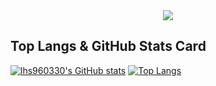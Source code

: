 <div align="center">
  <img src="https://github.com/user-attachments/assets/0c6c725a-fe9d-4c07-ae87-1725239b0289" />
</div>

## Top Langs & GitHub Stats Card
  [![lhs960330's GitHub stats](https://github-readme-stats.vercel.app/api?username=lhs960330&include_all_commits=true&theme=one_dark_pro&&hide_border=true&&count_private=true)](https://github.com/lhs960330/github-readme-stats)
 [![Top Langs](https://github-readme-stats.vercel.app/api/top-langs/?username=lhs960330&layout=donut&theme=one_dark_pro&&hide_border=true)](https://github.com/lhs960330/github-readme-stats)
